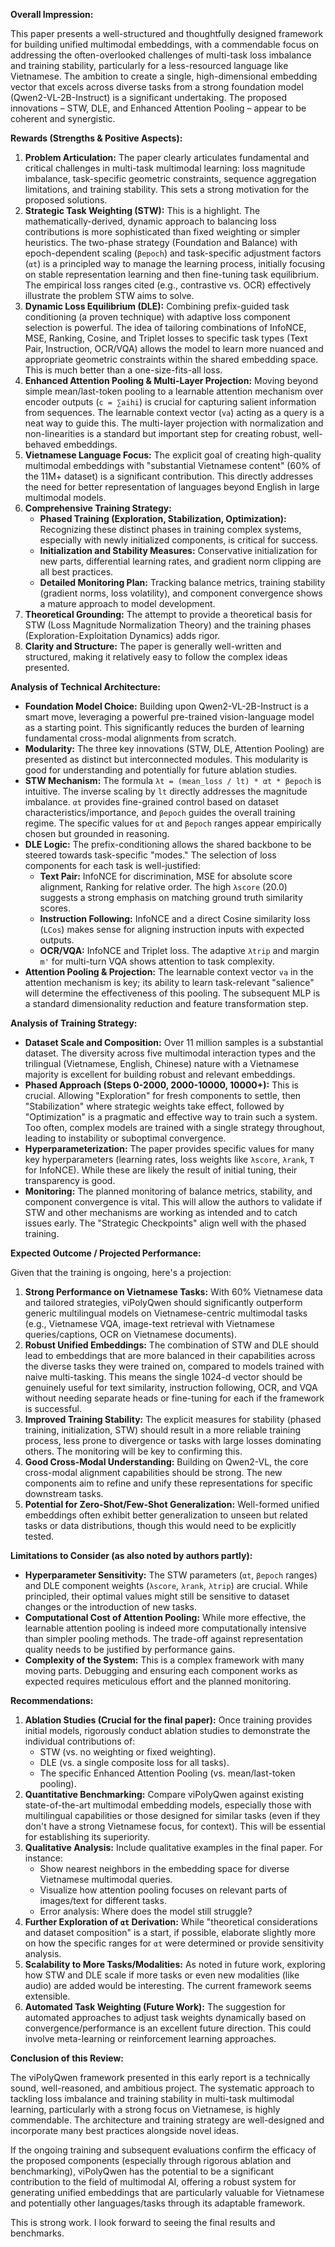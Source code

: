 **Overall Impression:**

This paper presents a well-structured and thoughtfully designed framework for building unified multimodal embeddings, with a commendable focus on addressing the often-overlooked challenges of multi-task loss imbalance and training stability, particularly for a less-resourced language like Vietnamese. The ambition to create a single, high-dimensional embedding vector that excels across diverse tasks from a strong foundation model (Qwen2-VL-2B-Instruct) is a significant undertaking. The proposed innovations – STW, DLE, and Enhanced Attention Pooling – appear to be coherent and synergistic.

**Rewards (Strengths & Positive Aspects):**

1.  **Problem Articulation:** The paper clearly articulates fundamental and critical challenges in multi-task multimodal learning: loss magnitude imbalance, task-specific geometric constraints, sequence aggregation limitations, and training stability. This sets a strong motivation for the proposed solutions.
2.  **Strategic Task Weighting (STW):** This is a highlight. The mathematically-derived, dynamic approach to balancing loss contributions is more sophisticated than fixed weighting or simpler heuristics. The two-phase strategy (Foundation and Balance) with epoch-dependent scaling (`βepoch`) and task-specific adjustment factors (`αt`) is a principled way to manage the learning process, initially focusing on stable representation learning and then fine-tuning task equilibrium. The empirical loss ranges cited (e.g., contrastive vs. OCR) effectively illustrate the problem STW aims to solve.
3.  **Dynamic Loss Equilibrium (DLE):** Combining prefix-guided task conditioning (a proven technique) with adaptive loss component selection is powerful. The idea of tailoring combinations of InfoNCE, MSE, Ranking, Cosine, and Triplet losses to specific task types (Text Pair, Instruction, OCR/VQA) allows the model to learn more nuanced and appropriate geometric constraints within the shared embedding space. This is much better than a one-size-fits-all loss.
4.  **Enhanced Attention Pooling & Multi-Layer Projection:** Moving beyond simple mean/last-token pooling to a learnable attention mechanism over encoder outputs (`c = ∑aihi`) is crucial for capturing salient information from sequences. The learnable context vector (`va`) acting as a query is a neat way to guide this. The multi-layer projection with normalization and non-linearities is a standard but important step for creating robust, well-behaved embeddings.
5.  **Vietnamese Language Focus:** The explicit goal of creating high-quality multimodal embeddings with "substantial Vietnamese content" (60% of the 11M+ dataset) is a significant contribution. This directly addresses the need for better representation of languages beyond English in large multimodal models.
6.  **Comprehensive Training Strategy:**
    *   **Phased Training (Exploration, Stabilization, Optimization):** Recognizing these distinct phases in training complex systems, especially with newly initialized components, is critical for success.
    *   **Initialization and Stability Measures:** Conservative initialization for new parts, differential learning rates, and gradient norm clipping are all best practices.
    *   **Detailed Monitoring Plan:** Tracking balance metrics, training stability (gradient norms, loss volatility), and component convergence shows a mature approach to model development.
7.  **Theoretical Grounding:** The attempt to provide a theoretical basis for STW (Loss Magnitude Normalization Theory) and the training phases (Exploration-Exploitation Dynamics) adds rigor.
8.  **Clarity and Structure:** The paper is generally well-written and structured, making it relatively easy to follow the complex ideas presented.

**Analysis of Technical Architecture:**

*   **Foundation Model Choice:** Building upon Qwen2-VL-2B-Instruct is a smart move, leveraging a powerful pre-trained vision-language model as a starting point. This significantly reduces the burden of learning fundamental cross-modal alignments from scratch.
*   **Modularity:** The three key innovations (STW, DLE, Attention Pooling) are presented as distinct but interconnected modules. This modularity is good for understanding and potentially for future ablation studies.
*   **STW Mechanism:** The formula `λt = (mean_loss / lt) * αt * βepoch` is intuitive. The inverse scaling by `lt` directly addresses the magnitude imbalance. `αt` provides fine-grained control based on dataset characteristics/importance, and `βepoch` guides the overall training regime. The specific values for `αt` and `βepoch` ranges appear empirically chosen but grounded in reasoning.
*   **DLE Logic:** The prefix-conditioning allows the shared backbone to be steered towards task-specific "modes." The selection of loss components for each task is well-justified:
    *   **Text Pair:** InfoNCE for discrimination, MSE for absolute score alignment, Ranking for relative order. The high `λscore` (20.0) suggests a strong emphasis on matching ground truth similarity scores.
    *   **Instruction Following:** InfoNCE and a direct Cosine similarity loss (`LCos`) makes sense for aligning instruction inputs with expected outputs.
    *   **OCR/VQA:** InfoNCE and Triplet loss. The adaptive `λtrip` and margin `m'` for multi-turn VQA shows attention to task complexity.
*   **Attention Pooling & Projection:** The learnable context vector `va` in the attention mechanism is key; its ability to learn task-relevant "salience" will determine the effectiveness of this pooling. The subsequent MLP is a standard dimensionality reduction and feature transformation step.

**Analysis of Training Strategy:**

*   **Dataset Scale and Composition:** Over 11 million samples is a substantial dataset. The diversity across five multimodal interaction types and the trilingual (Vietnamese, English, Chinese) nature with a Vietnamese majority is excellent for building robust and relevant embeddings.
*   **Phased Approach (Steps 0-2000, 2000-10000, 10000+):** This is crucial. Allowing "Exploration" for fresh components to settle, then "Stabilization" where strategic weights take effect, followed by "Optimization" is a pragmatic and effective way to train such a system. Too often, complex models are trained with a single strategy throughout, leading to instability or suboptimal convergence.
*   **Hyperparameterization:** The paper provides specific values for many key hyperparameters (learning rates, loss weights like `λscore`, `λrank`, `T` for InfoNCE). While these are likely the result of initial tuning, their transparency is good.
*   **Monitoring:** The planned monitoring of balance metrics, stability, and component convergence is vital. This will allow the authors to validate if STW and other mechanisms are working as intended and to catch issues early. The "Strategic Checkpoints" align well with the phased training.

**Expected Outcome / Projected Performance:**

Given that the training is ongoing, here's a projection:

1.  **Strong Performance on Vietnamese Tasks:** With 60% Vietnamese data and tailored strategies, viPolyQwen should significantly outperform generic multilingual models on Vietnamese-centric multimodal tasks (e.g., Vietnamese VQA, image-text retrieval with Vietnamese queries/captions, OCR on Vietnamese documents).
2.  **Robust Unified Embeddings:** The combination of STW and DLE should lead to embeddings that are more balanced in their capabilities across the diverse tasks they were trained on, compared to models trained with naive multi-tasking. This means the single 1024-d vector should be genuinely useful for text similarity, instruction following, OCR, and VQA without needing separate heads or fine-tuning for each if the framework is successful.
3.  **Improved Training Stability:** The explicit measures for stability (phased training, initialization, STW) should result in a more reliable training process, less prone to divergence or tasks with large losses dominating others. The monitoring will be key to confirming this.
4.  **Good Cross-Modal Understanding:** Building on Qwen2-VL, the core cross-modal alignment capabilities should be strong. The new components aim to refine and unify these representations for specific downstream tasks.
5.  **Potential for Zero-Shot/Few-Shot Generalization:** Well-formed unified embeddings often exhibit better generalization to unseen but related tasks or data distributions, though this would need to be explicitly tested.

**Limitations to Consider (as also noted by authors partly):**

*   **Hyperparameter Sensitivity:** The STW parameters (`αt`, `βepoch` ranges) and DLE component weights (`λscore`, `λrank`, `λtrip`) are crucial. While principled, their optimal values might still be sensitive to dataset changes or the introduction of new tasks.
*   **Computational Cost of Attention Pooling:** While more effective, the learnable attention pooling is indeed more computationally intensive than simpler pooling methods. The trade-off against representation quality needs to be justified by performance gains.
*   **Complexity of the System:** This is a complex framework with many moving parts. Debugging and ensuring each component works as expected requires meticulous effort and the planned monitoring.

**Recommendations:**

1.  **Ablation Studies (Crucial for the final paper):** Once training provides initial models, rigorously conduct ablation studies to demonstrate the individual contributions of:
    *   STW (vs. no weighting or fixed weighting).
    *   DLE (vs. a single composite loss for all tasks).
    *   The specific Enhanced Attention Pooling (vs. mean/last-token pooling).
2.  **Quantitative Benchmarking:** Compare viPolyQwen against existing state-of-the-art multimodal embedding models, especially those with multilingual capabilities or those designed for similar tasks (even if they don't have a strong Vietnamese focus, for context). This will be essential for establishing its superiority.
3.  **Qualitative Analysis:** Include qualitative examples in the final paper. For instance:
    *   Show nearest neighbors in the embedding space for diverse Vietnamese multimodal queries.
    *   Visualize how attention pooling focuses on relevant parts of images/text for different tasks.
    *   Error analysis: Where does the model still struggle?
4.  **Further Exploration of `αt` Derivation:** While "theoretical considerations and dataset composition" is a start, if possible, elaborate slightly more on how the specific ranges for `αt` were determined or provide sensitivity analysis.
5.  **Scalability to More Tasks/Modalities:** As noted in future work, exploring how STW and DLE scale if more tasks or even new modalities (like audio) are added would be interesting. The current framework seems extensible.
6.  **Automated Task Weighting (Future Work):** The suggestion for automated approaches to adjust task weights dynamically based on convergence/performance is an excellent future direction. This could involve meta-learning or reinforcement learning approaches.

**Conclusion of this Review:**

The viPolyQwen framework presented in this early report is a technically sound, well-reasoned, and ambitious project. The systematic approach to tackling loss imbalance and training stability in multi-task multimodal learning, particularly with a strong focus on Vietnamese, is highly commendable. The architecture and training strategy are well-designed and incorporate many best practices alongside novel ideas.

If the ongoing training and subsequent evaluations confirm the efficacy of the proposed components (especially through rigorous ablation and benchmarking), viPolyQwen has the potential to be a significant contribution to the field of multimodal AI, offering a robust system for generating unified embeddings that are particularly valuable for Vietnamese and potentially other languages/tasks through its adaptable framework.

This is strong work. I look forward to seeing the final results and benchmarks.